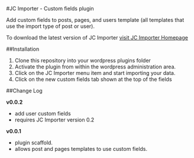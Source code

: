 #JC Importer - Custom fields plugin

Add custom fields to posts, pages, and users template (all templates that use the import type of post or user).

To download the latest version of JC Importer [visit JC Importer Homepage](http://jamescollings.co.uk/wordpress-plugins/jc-importer/)

##Installation
1. Clone this repository into your wordpress plugins folder
1. Activate the plugin from within the wordpress administration area.
1. Click on the JC Importer menu item and start importing your data.
1. Click on the new custom fields tab shown at the top of the fields

##Change Log

**v0.0.2**

* add user custom fields
* requires JC Importer version 0.2

**v0.0.1**

* plugin scaffold.
* allows post and pages templates to use custom fields.

